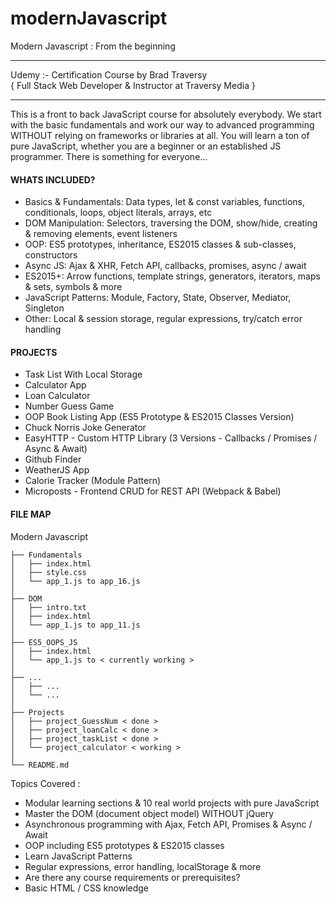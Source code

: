 # modernJavascript
Modern Javascript : From the beginning

**********************************************************
Udemy :- Certification Course by Brad Traversy<br/>
{ Full Stack Web Developer & Instructor at Traversy Media }
**********************************************************

This is a front to back JavaScript course for absolutely everybody. We start with the basic fundamentals and work our way to advanced programming WITHOUT relying on frameworks or libraries at all. You will learn a ton of pure JavaScript, whether you are a beginner or an established JS programmer. There is something for everyone...


#### WHATS INCLUDED? ####

+ Basics & Fundamentals: Data types, let & const variables, functions, conditionals, loops, object literals, arrays, etc<br/>
+ DOM Manipulation: Selectors, traversing the DOM, show/hide, creating & removing elements, event listeners<br/>
+ OOP: ES5 prototypes, inheritance, ES2015 classes & sub-classes, constructors<br/>
+ Async JS: Ajax & XHR, Fetch API, callbacks, promises, async / await<br/>
+ ES2015+: Arrow functions, template strings, generators, iterators, maps & sets, symbols & more<br/>
+ JavaScript Patterns: Module, Factory, State, Observer, Mediator, Singleton<br/>
+ Other: Local & session storage, regular expressions, try/catch error handling<br/>

#### PROJECTS ####

+ Task List With Local Storage<br/>
+ Calculator App<br/>
+ Loan Calculator<br/>
+ Number Guess Game<br/>
+ OOP Book Listing App (ES5 Prototype & ES2015 Classes Version)<br/>
+ Chuck Norris Joke Generator<br/>
+ EasyHTTP - Custom HTTP Library (3 Versions - Callbacks / Promises / Async & Await)<br/>
+ Github Finder<br/>
+ WeatherJS App<br/>
+ Calorie Tracker (Module Pattern)<br/>
+ Microposts - Frontend CRUD for REST API (Webpack & Babel)<br/>

#### FILE MAP ####

Modern Javascript<br/>
>
    ├── Fundamentals                   
    │   ├── index.html         
    │   ├── style.css         
    │   └── app_1.js to app_16.js   
    │
    ├── DOM                    
    │   ├── intro.txt          
    │   ├── index.html         
    │   └── app_1.js to app_11.js
    │
    ├── ES5_OOPS_JS                              
    │   ├── index.html         
    │   └── app_1.js to < currently working >
    │
    ├── ...                              
    │   ├── ...         
    │   └── ...
    │
    ├── Projects                    
    │   ├── project_GuessNum < done >          
    │   ├── project_loanCalc < done >
    │   ├── project_taskList < done >
    │   └── project_calculator < working >
    │
    └── README.md

Topics Covered :

+ Modular learning sections & 10 real world projects with pure JavaScript<br/>
+ Master the DOM (document object model) WITHOUT jQuery<br/>
+ Asynchronous programming with Ajax, Fetch API, Promises & Async / Await<br/>
+ OOP including ES5 prototypes & ES2015 classes<br/>
+ Learn JavaScript Patterns<br/>
+ Regular expressions, error handling, localStorage & more<br/>
+ Are there any course requirements or prerequisites?<br/>
+ Basic HTML / CSS knowledge<br/>
